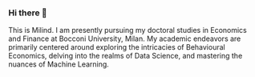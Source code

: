 ### Hi there 👋

This is Milind. I am presently pursuing my doctoral studies in Economics and Finance at Bocconi University, Milan. My academic endeavors are primarily centered around exploring the intricacies of Behavioural Economics, delving into the realms of Data Science, and mastering the nuances of Machine Learning.

<!--
**milindv26/milindv26** is a ✨ _special_ ✨ repository because its `README.md` (this file) appears on your GitHub profile.

Here are some ideas to get you started:

- 🔭 I’m currently working on ...
- 🌱 I’m currently learning ...
- 👯 I’m looking to collaborate on ...
- 🤔 I’m looking for help with ...
- 💬 Ask me about ...
- 📫 How to reach me: ...
- 😄 Pronouns: ...
- ⚡ Fun fact: ...
-->
